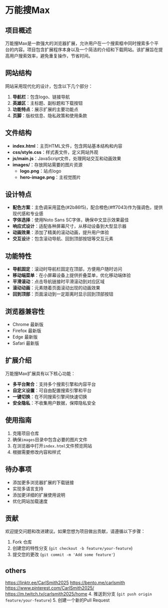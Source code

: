 # 万能搜Max

## 项目概述
万能搜Max是一款强大的浏览器扩展，允许用户在一个搜索框中同时搜索多个平台的内容。项目包含扩展程序本身以及一个简洁的介绍和下载网站。该扩展旨在提高用户搜索效率，避免重复操作，节省时间。

## 网站结构
网站采用现代化的设计，包含以下几个部分：
1. **导航栏**：包含logo、链接导航
2. **英雄区**：主标题、副标题和下载按钮
3. **功能特点**：展示扩展的主要功能点
4. **页脚**：版权信息、隐私政策和使用条款

## 文件结构
- **index.html**：主页HTML文件，包含网站基本结构和内容
- **css/style.css**：样式表文件，定义网站外观
- **js/main.js**：JavaScript文件，处理网站交互和动画效果
- **images/**：存放网站需要的图片资源
  - **logo.png**：站点logo
  - **hero-image.png**：主视觉图片

## 设计特点
- **配色方案**：主色调采用蓝色(#2b86f5)，配合橙色(#ff7043)作为强调色，提供现代感和专业感
- **字体选择**：使用Noto Sans SC字体，确保中文显示效果最佳
- **响应式设计**：适配各种屏幕尺寸，从移动设备到大型显示器
- **动画效果**：添加了精美的滚动动画，提升用户体验
- **交互设计**：包含滚动导航、回到顶部按钮等交互元素

## 功能特性
- **导航固定**：滚动时导航栏固定在顶部，方便用户随时访问
- **移动端菜单**：在小屏幕设备上提供折叠菜单，优化移动端体验
- **平滑滚动**：点击导航链接时平滑滚动到对应区域
- **滚动动画**：元素随着页面滚动出现的动画效果
- **回到顶部**：页面滚动到一定距离时显示回到顶部按钮

## 浏览器兼容性
- Chrome 最新版
- Firefox 最新版
- Edge 最新版
- Safari 最新版

## 扩展介绍
万能搜Max扩展具有以下核心功能：
- **多平台聚合**：支持多个搜索引擎和内容平台
- **自定义设置**：可自由配置搜索引擎和平台
- **一键切换**：在不同搜索引擎间快速切换
- **安全隐私**：不收集用户数据，保障隐私安全

## 使用指南
1. 克隆项目仓库
2. 确保`images`目录中包含必要的图片文件
3. 在浏览器中打开`index.html`文件预览网站
4. 根据需要修改内容和样式

## 待办事项
- 添加更多浏览器扩展的下载链接
- 实现多语言支持
- 添加更详细的扩展使用说明
- 优化网站加载速度

## 贡献
欢迎提交问题和改进建议。如果您想为项目做出贡献，请遵循以下步骤：
1. Fork 仓库
2. 创建您的特性分支 (`git checkout -b feature/your-feature`)
3. 提交您的更改 (`git commit -m 'Add some feature'`)

## others
https://linktr.ee/CarlSmith2025
https://bento.me/carlsmith
https://www.pinterest.com/CarlSmith2025/
https://m.twitch.tv/carlsmith2025/home
4. 推送到分支 (`git push origin feature/your-feature`)
5. 创建一个新的Pull Request
